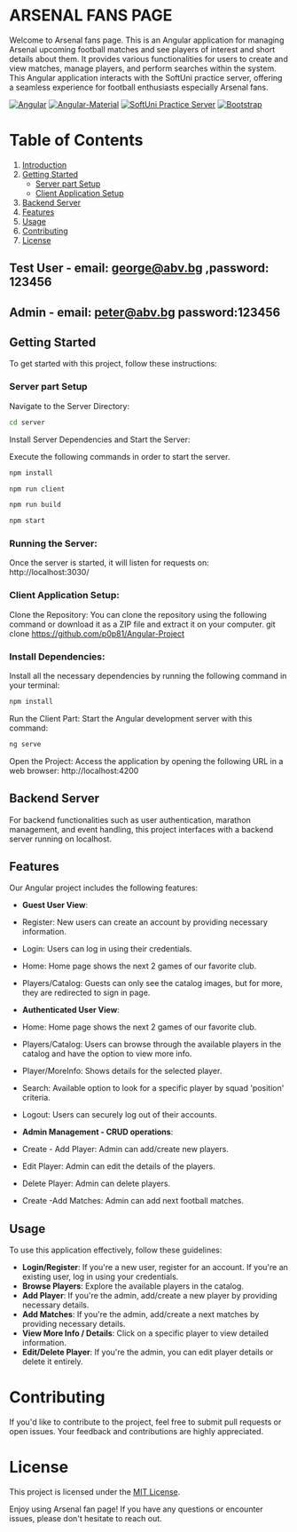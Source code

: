   

# ARSENAL FANS PAGE 

Welcome to Arsenal fans page. This is an Angular application for managing Arsenal upcoming football matches and see players of interest and short details about them. It provides various functionalities for users to create and view matches, manage players, and perform searches within the system.
This Angular application interacts with the SoftUni practice server, offering a seamless experience for football enthusiasts especially Arsenal fans.

[![Angular](https://img.shields.io/badge/Angular-✓-blue)]() [![Angular-Material](https://img.shields.io/badge/Angular--Material-✓-important)]()  [![SoftUni Practice Server](https://img.shields.io/badge/SoftUni_Practice_Server-✓-orange)]() [![Bootstrap](https://img.shields.io/badge/Bootstrap-✓-red)]() 

# Table of Contents

1. [Introduction](#introduction)
2. [Getting Started](#getting-started)
   - [Server part Setup](#server-part-setup)
   - [Client Application Setup](#client-application-setup)
3. [Backend Server](#backend-server)
4. [Features](#features)
5. [Usage](#usage)
6. [Contributing](#contributing)
7. [License](#license)



## Test User - email: george@abv.bg ,password: 123456

## Admin - email: peter@abv.bg password:123456


## Getting Started
To get started with this project, follow these instructions:

### Server part Setup

Navigate to the Server Directory:

```bash
cd server
```

Install Server Dependencies and Start the Server: 

Execute the following commands in order to start the server.
```bash
npm install
```
```bash
npm run client
```
```bash
npm run build
```
```bash
npm start
```

### Running the Server:
Once the server is started, it will listen for requests on:
http://localhost:3030/

### Client Application Setup:

Clone the Repository: You can clone the repository using the following command or 
download it as a ZIP file and extract it on your computer.
git clone https://github.com/p0p81/Angular-Project


### Install Dependencies:

Install all the necessary dependencies by running the following command in your terminal:

```bash
npm install
```

Run the Client Part: Start the Angular development server with this command:
```bash
ng serve
``` 
Open the Project: Access the application by opening the following URL in a web 
browser: http://localhost:4200


## Backend Server
For backend functionalities such as user authentication, marathon management, and 
event handling, this project interfaces with a backend server running on 
localhost.




## Features
Our Angular project includes the following features:


- **Guest User View**:
- Register:  New users can create an account by providing necessary information.
- Login: Users can log in using their credentials.
- Home:  Home page shows the next 2 games of our favorite club.
- Players/Catalog: Guests can only see the catalog images, but for more, they are redirected to sign in page.

- **Authenticated User View**:
- Home: Home page shows the next 2 games of our favorite club.
- Players/Catalog: Users can browse through the available players in the catalog and have the option to view more info.
- Player/MoreInfo: Shows details for the selected player.
- Search: Available option to look for a specific player by squad 'position' criteria.
- Logout: Users can securely log out of their accounts.

- **Admin Management - CRUD operations**:
- Create - Add Player: Admin can add/create new players.
- Edit Player: Admin can edit the details of the players.
- Delete Player: Admin can delete players.
- Create -Add Matches:  Admin can add next football matches.





## Usage
To use this application effectively, follow these guidelines:

- **Login/Register**: If you're a new user, register for an account. If you're an 
existing user, log in using your credentials.
- **Browse Players**: Explore the available players in the catalog.
- **Add Player**: If you're the admin, add/create a new player by providing 
necessary details.
- **Add Matches**: If you're the admin, add/create a next matches by providing 
necessary details.
- **View More Info / Details**: Click on a specific player to view detailed information.
- **Edit/Delete Player**: If you're the admin, you can edit player 
details or delete it entirely.


# Contributing
If you'd like to contribute to the project, feel free to submit pull requests or open issues. Your feedback and contributions are highly appreciated.

# License
This project is licensed under the [MIT License](LICENSE).

Enjoy using Arsenal fan page! If you have any questions or encounter issues, please don't hesitate to reach out.

